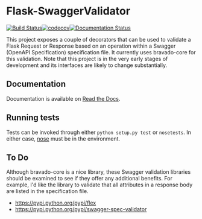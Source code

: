 # Flask-SwaggerValidator

[![Build Status](https://travis-ci.org/kfr2/flask-swaggervalidator.svg?branch=master)](https://travis-ci.org/kfr2/flask-swaggervalidator)[![codecov](https://codecov.io/gh/kfr2/flask-swaggervalidator/branch/master/graph/badge.svg)](https://codecov.io/gh/kfr2/flask-swaggervalidator)[![Documentation Status](https://readthedocs.org/projects/flask-swaggervalidator/badge/?version=latest)](http://flask-swaggervalidator.readthedocs.io/en/latest/?badge=latest)


This project exposes a couple of decorators that can be used to validate
a Flask Request or Response based on an operation within a Swagger (OpenAPI Specification)
specification file. It currently uses bravado-core for this validation. Note that this
project is in the very early stages of development and its interfaces are likely to change
substantially.

## Documentation

Documentation is available on [Read the Docs](http://flask-swaggervalidator.rtfd.io/).

## Running tests

Tests can be invoked through either `python setup.py test` or `nosetests`. In either
case, [nose](http://nose.readthedocs.io/en/latest/) must be in the environment.

## To Do

Although bravado-core is a nice library, these Swagger validation libraries should be
examined to see if they offer any additional benefits. For example, I'd like the library
to validate that all attributes in a response body are listed in the specification file.

* https://pypi.python.org/pypi/flex
* https://pypi.python.org/pypi/swagger-spec-validator
